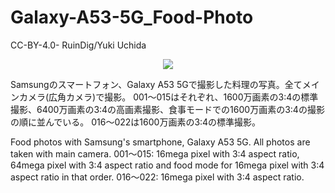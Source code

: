 # Galaxy-A53-5G_Food-Photo

CC-BY-4.0- RuinDig/Yuki Uchida

<div style="text-align: center;"><a href="https://creativecommons.org/licenses/by/4.0/deed.ja"><img src="https://user-images.githubusercontent.com/20723919/145936543-577c7705-90e2-4d56-ad5d-26b0fbcea02d.png"></a></div>

Samsungのスマートフォン、Galaxy A53 5Gで撮影した料理の写真。全てメインカメラ(広角カメラ)で撮影。
001～015はそれぞれ、1600万画素の3:4の標準撮影、6400万画素の3:4の高画素撮影、食事モードでの1600万画素の3:4の撮影の順に並んでいる。
016～022は1600万画素の3:4の標準撮影。

Food photos with Samsung's smartphone, Galaxy A53 5G. All photos are taken with main camera.
001～015: 16mega pixel with 3:4 aspect ratio, 64mega pixel with 3:4 aspect ratio and food mode for 16mega pixel with 3:4 aspect ratio in that order.
016～022: 16mega pixel with 3:4 aspect ratio.
